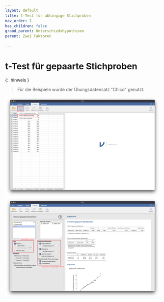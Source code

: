 ```yaml
---
layout: default
title: t-Test für abhängige Stichproben
nav_order: 2
has_children: false
grand_parent: Unterschiedshypothesen
parent: Zwei Faktoren

---
```


# t-Test für gepaarte Stichproben

{: .hinweis }
> Für die Beispiele wurde der Übungsdatensatz "Chico" genutzt.

![AbhängigerTTest](./pics/06_01_02_01.png)
![AbhängigerTTest](./pics/06_01_02_02.png)